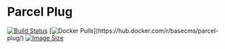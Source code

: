 # Parcel Plug
[![Build Status](https://img.shields.io/travis/base-cms/parcel-plug.svg)](https://travis-ci.org/base-cms/parcel-plug)
[![Docker Pulls](https://img.shields.io/docker/pulls/basecms/parcel-plug.svg?)](https://hub.docker.com/r/basecms/parcel-plug/)
[![Image Size](https://img.shields.io/microbadger/image-size/basecms/parcel-plug/latest.svg)](https://microbadger.com/images/basecms/parcel-plug)
